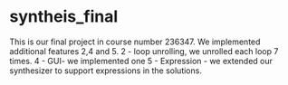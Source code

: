# syntheis_final
This is our final project in course number 236347.
We implemented additional features 2,4 and 5.
2 - loop unrolling, we unrolled each loop 7 times.
4 - GUI- we implemented one
5 - Expression - we extended our synthesizer to support expressions in the solutions.

